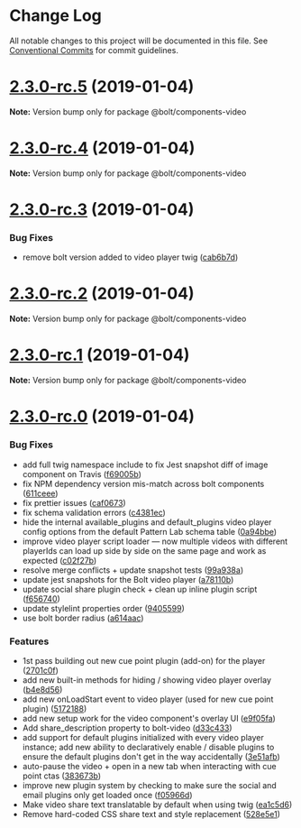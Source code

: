 # Change Log

All notable changes to this project will be documented in this file.
See [Conventional Commits](https://conventionalcommits.org) for commit guidelines.

# [2.3.0-rc.5](https://github.com/bolt-design-system/bolt/tree/master/packages/components/bolt-video/compare/v2.3.0-rc.4...v2.3.0-rc.5) (2019-01-04)

**Note:** Version bump only for package @bolt/components-video





# [2.3.0-rc.4](https://github.com/bolt-design-system/bolt/tree/master/packages/components/bolt-video/compare/v2.3.0-rc.3...v2.3.0-rc.4) (2019-01-04)

**Note:** Version bump only for package @bolt/components-video





# [2.3.0-rc.3](https://github.com/bolt-design-system/bolt/tree/master/packages/components/bolt-video/compare/v2.3.0-rc.2...v2.3.0-rc.3) (2019-01-04)


### Bug Fixes

* remove bolt version added to video player twig ([cab6b7d](https://github.com/bolt-design-system/bolt/tree/master/packages/components/bolt-video/commit/cab6b7d))





# [2.3.0-rc.2](https://github.com/bolt-design-system/bolt/tree/master/packages/components/bolt-video/compare/v2.3.0-rc.1...v2.3.0-rc.2) (2019-01-04)

**Note:** Version bump only for package @bolt/components-video





# [2.3.0-rc.1](https://github.com/bolt-design-system/bolt/tree/master/packages/components/bolt-video/compare/vv2.3.0-rc.0...v2.3.0-rc.1) (2019-01-04)

**Note:** Version bump only for package @bolt/components-video





# [2.3.0-rc.0](https://github.com/bolt-design-system/bolt/tree/master/packages/components/bolt-video/compare/v2.2.1...v2.3.0-rc.0) (2019-01-04)


### Bug Fixes

* add full twig namespace include to fix Jest snapshot diff of image component on Travis ([f69005b](https://github.com/bolt-design-system/bolt/tree/master/packages/components/bolt-video/commit/f69005b))
* fix NPM dependency version mis-match across bolt components ([611ceee](https://github.com/bolt-design-system/bolt/tree/master/packages/components/bolt-video/commit/611ceee))
* fix prettier issues ([caf0673](https://github.com/bolt-design-system/bolt/tree/master/packages/components/bolt-video/commit/caf0673))
* fix schema validation errors ([c4381ec](https://github.com/bolt-design-system/bolt/tree/master/packages/components/bolt-video/commit/c4381ec))
* hide the internal available_plugins and default_plugins video player config options from the default Pattern Lab schema table ([0a94bbe](https://github.com/bolt-design-system/bolt/tree/master/packages/components/bolt-video/commit/0a94bbe))
* improve video player script loader — now multiple videos with different playerIds can load up side by side on the same page and work as expected ([c02f27b](https://github.com/bolt-design-system/bolt/tree/master/packages/components/bolt-video/commit/c02f27b))
* resolve merge conflicts + update snapshot tests ([99a938a](https://github.com/bolt-design-system/bolt/tree/master/packages/components/bolt-video/commit/99a938a))
* update jest snapshots for the Bolt video player ([a78110b](https://github.com/bolt-design-system/bolt/tree/master/packages/components/bolt-video/commit/a78110b))
* update social share plugin check + clean up inline plugin script ([f656740](https://github.com/bolt-design-system/bolt/tree/master/packages/components/bolt-video/commit/f656740))
* update stylelint properties order ([9405599](https://github.com/bolt-design-system/bolt/tree/master/packages/components/bolt-video/commit/9405599))
* use bolt border radius ([a614aac](https://github.com/bolt-design-system/bolt/tree/master/packages/components/bolt-video/commit/a614aac))


### Features

* 1st pass building out new cue point plugin (add-on) for the <bolt-video> player ([2701c0f](https://github.com/bolt-design-system/bolt/tree/master/packages/components/bolt-video/commit/2701c0f))
* add new built-in methods for hiding / showing video player overlay ([b4e8d56](https://github.com/bolt-design-system/bolt/tree/master/packages/components/bolt-video/commit/b4e8d56))
* add new onLoadStart event to video player (used for new cue point plugin) ([5172188](https://github.com/bolt-design-system/bolt/tree/master/packages/components/bolt-video/commit/5172188))
* add new setup work for the video component's overlay UI ([e9f05fa](https://github.com/bolt-design-system/bolt/tree/master/packages/components/bolt-video/commit/e9f05fa))
* Add share_description property to bolt-video ([d33c433](https://github.com/bolt-design-system/bolt/tree/master/packages/components/bolt-video/commit/d33c433))
* add support for default plugins initialized with every video player instance; add new ability to declaratively enable / disable plugins to ensure the default plugins don't get in the way accidentally ([3e51afb](https://github.com/bolt-design-system/bolt/tree/master/packages/components/bolt-video/commit/3e51afb))
* auto-pause the video + open in a new tab when interacting with cue point ctas ([383673b](https://github.com/bolt-design-system/bolt/tree/master/packages/components/bolt-video/commit/383673b))
* improve new plugin system by checking to make sure the social and email plugins only get loaded once ([f05966d](https://github.com/bolt-design-system/bolt/tree/master/packages/components/bolt-video/commit/f05966d))
* Make video share text translatable by default when using twig ([ea1c5d6](https://github.com/bolt-design-system/bolt/tree/master/packages/components/bolt-video/commit/ea1c5d6))
* Remove hard-coded CSS share text and style replacement ([528e5e1](https://github.com/bolt-design-system/bolt/tree/master/packages/components/bolt-video/commit/528e5e1))

